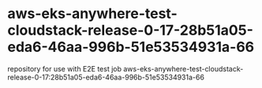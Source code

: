 # aws-eks-anywhere-test-cloudstack-release-0-17-28b51a05-eda6-46aa-996b-51e53534931a-66
repository for use with E2E test job aws-eks-anywhere-test-cloudstack-release-0-17:28b51a05-eda6-46aa-996b-51e53534931a-66

